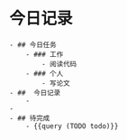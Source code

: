 # 今日记录
	- ## 今日任务
		- ### 工作
			- 阅读代码
		- ### 个人
			- 写论文
	- ##  今日记录
		-
	-
	- ## 待完成
		- {{query (TODO todo)}}